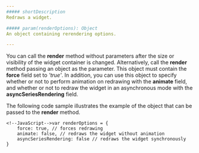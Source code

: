 ```yaml
---
##### shortDescription
Redraws a widget.

##### param(renderOptions): Object
An object containing rerendering options.

---
```

You can call the **render** method without parameters after the size or visibility of the widget container is changed. Alternatively, call the **render** method passing an object as the parameter. This object must contain the **force** field set to *'true'*. In addition, you can use this object to specify whether or not to perform animation on redrawing with the **animate** field, and whether or not to redraw the widget in an asynchronous mode with the **asyncSeriesRendering** field.

The following code sample illustrates the example of the object that can be passed to the **render** method.

    <!--JavaScript-->var renderOptions = {
        force: true, // forces redrawing
        animate: false, // redraws the widget without animation
        asyncSeriesRendering: false // redraws the widget synchronously
    }